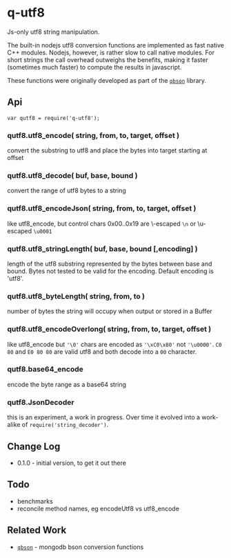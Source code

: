 q-utf8
======

Js-only utf8 string manipulation.

The built-in nodejs utf8 conversion functions are implemented as fast native
C++ modules.  Nodejs, however, is rather slow to call native modules.  For
short strings the call overhead outweighs the benefits, making it faster
(sometimes much faster) to compute the results in javascript.

These functions were originally developed as part of the
[`qbson`](https://github.com/andrasq/node-qbson) library.


Api
---

    var qutf8 = require('q-utf8');

### qutf8.utf8_encode( string, from, to, target, offset )

convert the substring to utf8 and place the bytes into target starting at offset

### qutf8.utf8_decode( buf, base, bound )

convert the range of utf8 bytes to a string

### qutf8.utf8_encodeJson( string, from, to, target, offset )

like utf8_encode, but control chars 0x00..0x19 are \\-escaped `\n` or \\u-escaped
`\u0001`

### qutf8.utf8_stringLength( buf, base, bound [,encoding] )

length of the utf8 substring represented by the bytes between base and bound.
Bytes not tested to be valid for the encoding.  Default encoding is 'utf8'.

### qutf8.utf8_byteLength( string, from, to )

number of bytes the string will occupy when output or stored in a Buffer

### qutf8.utf8_encodeOverlong( string, from, to, target, offset )

like utf8_encode but `'\0'` chars are encoded as `'\xC0\x80'` not `'\u0000'`.
`C0 80` and `E0 80 80` are valid utf8 and both decode into a `00` character.

### qutf8.base64_encode

encode the byte range as a base64 string

### qutf8.JsonDecoder

this is an experiment, a work in progress.
Over time it evolved into a work-alike of `require('string_decoder')`.


Change Log
----------

- 0.1.0 - initial version, to get it out there


Todo
----

- benchmarks
- reconcile method names, eg encodeUtf8 vs utf8_encode


Related Work
------------

- [`qbson`](https://github.com/andrasq/node-qbson') - mongodb bson conversion functions
